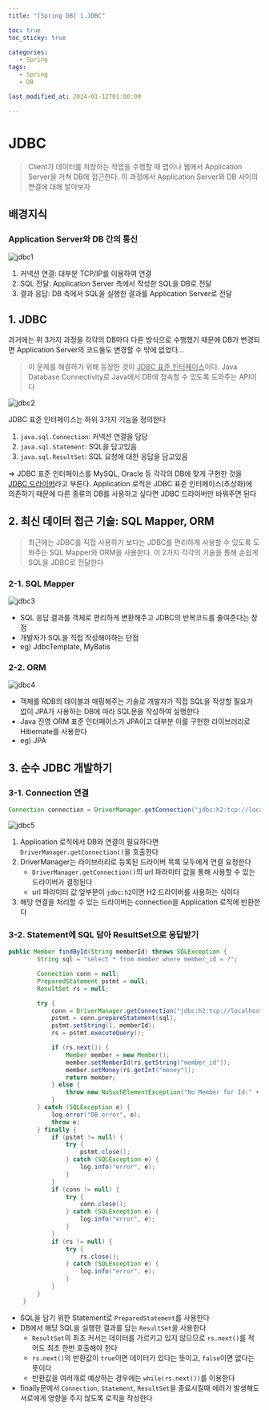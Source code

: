 ```yaml
---
title: "[Spring DB] 1.JDBC"

toc: true
toc_sticky: true

categories:
   - Spring
tags:
   - Spring
   - DB

last_modified_at: 2024-01-12T01:00:00

---
```


# JDBC

> Client가 데이터를 저장하는 작업을 수행할 때 앱이나 웹에서 Application Server을 거쳐 DB에 접근한다. 이 과정에서 Application Server와 DB 사이의 연결에 대해 알아보자

## 배경지식

### Application Server와 DB 간의 통신

![jdbc1]({{site.url}}{{site.baseurl}}/assets/images/jdbc/jdbc1.png)

1. 커넥션 연결: 대부분 TCP/IP를 이용하여 연결
2. SQL 전달: Application Server 측에서 작성한 SQL을 DB로 전달
3. 결과 응답: DB 측에서 SQL을 실행한 결과를 Application Server로 전달

## 1. JDBC

과거에는 위 3가지 과정을 각각의 DB마다 다른 방식으로 수행했기 때문에 DB가 변경되면 Application Server의 코드들도 변경할 수 밖에 없었다...

> 이 문제를 해결하기 위해 등장한 것이 <u>JDBC 표준 인터페이스</u>이다. Java Database Connectivity로 Java에서 DB에 접속할 수 있도록 도와주는 API이다

![jdbc2]({{site.url}}{{site.baseurl}}/assets/images/jdbc/jdbc2.png)

JDBC 표준 인터페이스는 하위 3가지 기능을 정의한다

1. ```java.sql.Connection```: 커넥션 연결을 담당
2. ```java.sql.Statement```: SQL을 담고있음
3. ```java.sql.ResultSet```: SQL 요청에 대한 응답을 담고있음

=> JDBC 표준 인터페이스를 MySQL, Oracle 등 각각의 DB에 맞게 구현한 것을 <u>JDBC 드라이버</u>라고 부른다. Application 로직은 JDBC 표준 인터페이스(추상화)에 의존하기 때문에 다른 종류의 DB를 사용하고 싶다면 JDBC 드라이버만 바꿔주면 된다

## 2. 최신 데이터 접근 기술: SQL Mapper, ORM

> 최근에는 JDBC를 직접 사용하기 보다는 JDBC를 편리하게 사용할 수 있도록 도와주는 SQL Mapper와 ORM을 사용한다. 이 2가지 각각의 기술을 통해 손쉽게 SQL을 JDBC로 전달한다

### 2-1. SQL Mapper

![jdbc3]({{site.url}}{{site.baseurl}}/assets/images/jdbc/jdbc3.png)

- SQL 응답 결과를 객체로 편리하게 변환해주고 JDBC의 반복코드를 줄여준다는 장점
- 개발자가 SQL을 직접 작성해야하는 단점
- eg) JdbcTemplate, MyBatis

### 2-2. ORM

![jdbc4]({{site.url}}{{site.baseurl}}/assets/images/jdbc/jdbc4.png)

- 객체를 RDB의 테이블과 매핑해주는 기술로 개발자가 직접 SQL을 작성할 필요가 없이 JPA가 사용하는 DB에 따라 SQL문을 작성하여 실행한다
- Java 진영 ORM 표준 인터페이스가 JPA이고 대부분 이를 구현한 라이브러리로 Hibernate를 사용한다
- eg) JPA

## 3. 순수 JDBC 개발하기

### 3-1. Connection 연결

``` java
Connection connection = DriverManager.getConnection("jdbc:h2:tcp://localhost/~/test", "sa", "");
```

![jdbc5]({{site.url}}{{site.baseurl}}/assets/images/jdbc/jdbc5.png)

1. Application 로직에서 DB와 연결이 필요하다면 ```DriverManager.getConnection()```을 호출한다
2. DriverManager는 라이브러리로 등록된 드라이버 목록 모두에게 연결 요청한다
   - ```DriverManager.getConnection()```의 url 파라미터 값을 통해 사용할 수 있는 드라이버가 결정된다
   - url 파라미터 값 앞부분이 ```jdbc:h2```이면 H2 드라이버를 사용하는 식이다
3. 해당 연결을 처리할 수 있는 드라이버는 connection을 Application 로직에 반환한다

### 3-2. Statement에 SQL 담아 ResultSet으로 응답받기

``` java
public Member findById(String memberId) throws SQLException {
        String sql = "select * from member where member_id = ?";

        Connection conn = null;
        PreparedStatement pstmt = null;
        ResultSet rs = null;

        try {
            conn = DriverManager.getConnection("jdbc:h2:tcp://localhost/~/test", "sa", "");
            pstmt = conn.prepareStatement(sql);
            pstmt.setString(1, memberId);
            rs = pstmt.executeQuery();

            if (rs.next()) {
                Member member = new Member();
                member.setMemberId(rs.getString("member_id"));
                member.setMoney(rs.getInt("money"));
                return member;
            } else {
                throw new NoSuchElementException("No Member for Id:" + memberId);
            }
        } catch (SQLException e) {
            log.error("DB error", e);
            throw e;
        } finally {
            if (pstmt != null) {
                try {
                    pstmt.close();
                } catch (SQLException e) {
                    log.info("error", e);
                }
            }
            if (conn != null) {
                try {
                    conn.close();
                } catch (SQLException e) {
                    log.info("error", e);
                }
            }
            if (rs != null) {
                try {
                    rs.close();
                } catch (SQLException e) {
                    log.info("error", e);
                }
            }
        }
    }
```

- SQL을 담기 위한 Statement로 ```PreparedStatement```를 사용한다
- DB에서 해당 SQL을 실행한 결과를 담는 ```ResultSet```을 사용한다
  - ```ResultSet```의 최초 커서는 데이터를 가르키고 있지 않으므로 ```rs.next()```를 적어도 최초 한번 호출해야 한다
  - ```rs.next()```의 반환값이 ```true```이면 데이터가 있다는 뜻이고, ```false```이면 없다는 뜻이다
  - 반환값을 여러개로 예상하는 경우에는 ```while(rs.next())```를 이용한다
- finally문에서 ```Connection```, ```Statement```, ```ResultSet```을 종료시킬때 에러가 발생해도 서로에게 영향을 주지 않도록 로직을 작성한다